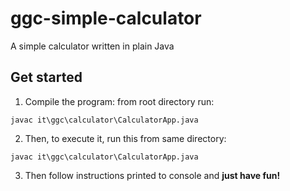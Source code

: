 # ggc-simple-calculator
A simple calculator written in plain Java

## Get started

1. Compile the program: from root directory run:
```
javac it\ggc\calculator\CalculatorApp.java
```

2. Then, to execute it, run this from same directory:
```
javac it\ggc\calculator\CalculatorApp.java
```

3. Then follow instructions printed to console and **just have fun!**
